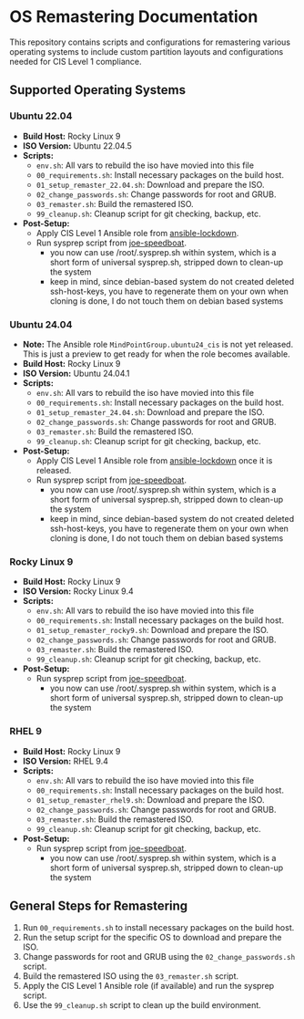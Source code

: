 # OS Remastering Documentation

This repository contains scripts and configurations for remastering various operating systems to include custom partition layouts and configurations needed for CIS Level 1 compliance.

## Supported Operating Systems

### Ubuntu 22.04
* **Build Host:** Rocky Linux 9
* **ISO Version:** Ubuntu 22.04.5
* **Scripts:**
  - `env.sh`: All vars to rebuild the iso have movied into this file
  - `00_requirements.sh`: Install necessary packages on the build host.
  - `01_setup_remaster_22.04.sh`: Download and prepare the ISO.
  - `02_change_passwords.sh`: Change passwords for root and GRUB.
  - `03_remaster.sh`: Build the remastered ISO.
  - `99_cleanup.sh`: Cleanup script for git checking, backup, etc.
* **Post-Setup:**
  - Apply CIS Level 1 Ansible role from [ansible-lockdown](https://github.com/ansible-lockdown).
  - Run sysprep script from [joe-speedboat](https://raw.githubusercontent.com/joe-speedboat/linux.scripts/master/shell/sysprep.sh).
    - you now can use /root/.sysprep.sh within system, which is a short form of universal sysprep.sh, stripped down to clean-up the system
    - keep in mind, since debian-based system do not created deleted ssh-host-keys, you have to regenerate them on your own when cloning is done, I do not touch them on debian based systems

### Ubuntu 24.04
* **Note:** The Ansible role `MindPointGroup.ubuntu24_cis` is not yet released. This is just a preview to get ready for when the role becomes available.
* **Build Host:** Rocky Linux 9
* **ISO Version:** Ubuntu 24.04.1
* **Scripts:**
  - `env.sh`: All vars to rebuild the iso have movied into this file
  - `00_requirements.sh`: Install necessary packages on the build host.
  - `01_setup_remaster_24.04.sh`: Download and prepare the ISO.
  - `02_change_passwords.sh`: Change passwords for root and GRUB.
  - `03_remaster.sh`: Build the remastered ISO.
  - `99_cleanup.sh`: Cleanup script for git checking, backup, etc.
* **Post-Setup:**
  - Apply CIS Level 1 Ansible role from [ansible-lockdown](https://github.com/ansible-lockdown) once it is released.
  - Run sysprep script from [joe-speedboat](https://raw.githubusercontent.com/joe-speedboat/linux.scripts/master/shell/sysprep.sh).
    - you now can use /root/.sysprep.sh within system, which is a short form of universal sysprep.sh, stripped down to clean-up the system
    - keep in mind, since debian-based system do not created deleted ssh-host-keys, you have to regenerate them on your own when cloning is done, I do not touch them on debian based systems

### Rocky Linux 9
* **Build Host:** Rocky Linux 9
* **ISO Version:** Rocky Linux 9.4
* **Scripts:**
  - `env.sh`: All vars to rebuild the iso have movied into this file
  - `00_requirements.sh`: Install necessary packages on the build host.
  - `01_setup_remaster_rocky9.sh`: Download and prepare the ISO.
  - `02_change_passwords.sh`: Change passwords for root and GRUB.
  - `03_remaster.sh`: Build the remastered ISO.
  - `99_cleanup.sh`: Cleanup script for git checking, backup, etc.
* **Post-Setup:**
  - Run sysprep script from [joe-speedboat](https://raw.githubusercontent.com/joe-speedboat/linux.scripts/master/shell/sysprep.sh).
    - you now can use /root/.sysprep.sh within system, which is a short form of universal sysprep.sh, stripped down to clean-up the system

### RHEL 9
* **Build Host:** Rocky Linux 9
* **ISO Version:** RHEL 9.4
* **Scripts:**
  - `env.sh`: All vars to rebuild the iso have movied into this file
  - `00_requirements.sh`: Install necessary packages on the build host.
  - `01_setup_remaster_rhel9.sh`: Download and prepare the ISO.
  - `02_change_passwords.sh`: Change passwords for root and GRUB.
  - `03_remaster.sh`: Build the remastered ISO.
  - `99_cleanup.sh`: Cleanup script for git checking, backup, etc.
* **Post-Setup:**
  - Run sysprep script from [joe-speedboat](https://raw.githubusercontent.com/joe-speedboat/linux.scripts/master/shell/sysprep.sh).
    - you now can use /root/.sysprep.sh within system, which is a short form of universal sysprep.sh, stripped down to clean-up the system

## General Steps for Remastering
1. Run `00_requirements.sh` to install necessary packages on the build host.
2. Run the setup script for the specific OS to download and prepare the ISO.
3. Change passwords for root and GRUB using the `02_change_passwords.sh` script.
4. Build the remastered ISO using the `03_remaster.sh` script.
5. Apply the CIS Level 1 Ansible role (if available) and run the sysprep script.
6. Use the `99_cleanup.sh` script to clean up the build environment.
